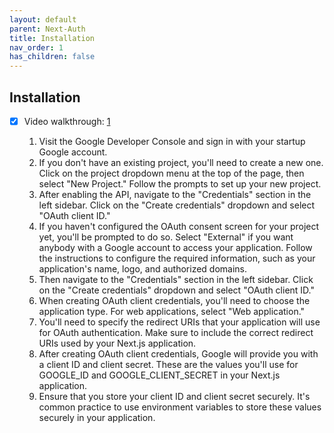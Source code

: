 ```yaml
---
layout: default
parent: Next-Auth
title: Installation
nav_order: 1
has_children: false
---
```


## Installation

- [x] Video walkthrough: [1](https://www.google.com/search?q=how+to+setup+google+login+with+next-auth&rlz=1C1ONGR_deCH1078CH1078&oq=how+to+set+uo+google+login+with+next-&gs_lcrp=EgZjaHJvbWUqCQgBECEYChigATIGCAAQRRg5MgkIARAhGAoYoAHSAQkxMTU5OWowajeoAgCwAgA&sourceid=chrome&ie=UTF-8#fpstate=ive&vld=cid:064b82b2,vid:k1TL-AzavvY,st:0)


  1. Visit the Google Developer Console and sign in with your startup Google account.
  1. If you don't have an existing project, you'll need to create a new one. Click on the project dropdown menu at the top of the page, then select "New Project." Follow the prompts to set up your new project.
  1. After enabling the API, navigate to the "Credentials" section in the left sidebar. Click on the "Create credentials" dropdown and select "OAuth client ID."
  1. If you haven't configured the OAuth consent screen for your project yet, you'll be prompted to do so. Select "External" if you want anybody with a Google account to access your application. Follow the instructions to configure the required information, such as your application's name, logo, and authorized domains.
  1. Then navigate to the "Credentials" section in the left sidebar. Click on the "Create credentials" dropdown and select "OAuth client ID."
  1. When creating OAuth client credentials, you'll need to choose the application type. For web applications, select "Web application."
  1. You'll need to specify the redirect URIs that your application will use for OAuth authentication. Make sure to include the correct redirect URIs used by your Next.js application.
  1. After creating OAuth client credentials, Google will provide you with a client ID and client secret. These are the values you'll use for GOOGLE_ID and GOOGLE_CLIENT_SECRET in your Next.js application.
  1. Ensure that you store your client ID and client secret securely. It's common practice to use environment variables to store these values securely in your application.




